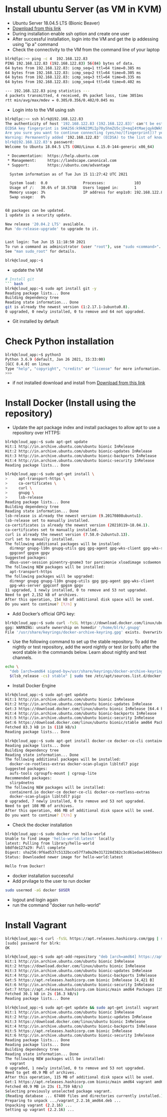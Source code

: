 # Install ubuntu Server (as VM in KVM)
* Ubuntu Server 18.04.5 LTS (Bionic Beaver)
* [Download from this link](https://releases.ubuntu.com/18.04/ubuntu-18.04.5-live-server-amd64.iso)
* During installation enable ssh option and create one user
* After successful installation, login into the VM and get the ip addessing using "ip a" command
* Check the connectivity to the VM from the command line of your laptop
``` bash
blrk@lpc:~> ping -c 4  192.168.122.83
PING 192.168.122.83 (192.168.122.83) 56(84) bytes of data.
64 bytes from 192.168.122.83: icmp_seq=1 ttl=64 time=0.385 ms
64 bytes from 192.168.122.83: icmp_seq=2 ttl=64 time=0.305 ms
64 bytes from 192.168.122.83: icmp_seq=3 ttl=64 time=0.335 ms
64 bytes from 192.168.122.83: icmp_seq=4 ttl=64 time=0.402 ms

--- 192.168.122.83 ping statistics ---
4 packets transmitted, 4 received, 0% packet loss, time 3051ms
rtt min/avg/max/mdev = 0.305/0.356/0.402/0.045 ms
```
* Login into to the VM using ssh

``` bash
blrk@lpc:~> ssh blrk@192.168.122.83
The authenticity of host '192.168.122.83 (192.168.122.83)' can't be established.
ECDSA key fingerprint is SHA256:k9kN23MiIp70y5hmZU5cjD+mqI4tMaejqykOWk9ux2E.
Are you sure you want to continue connecting (yes/no/[fingerprint])? yes
Warning: Permanently added '192.168.122.83' (ECDSA) to the list of known hosts.
blrk@192.168.122.83's password: 
Welcome to Ubuntu 18.04.5 LTS (GNU/Linux 4.15.0-144-generic x86_64)

 * Documentation:  https://help.ubuntu.com
 * Management:     https://landscape.canonical.com
 * Support:        https://ubuntu.com/advantage

  System information as of Tue Jun 15 11:27:42 UTC 2021

  System load:  0.0                Processes:             103
  Usage of /:   30.6% of 18.57GB   Users logged in:       1
  Memory usage: 3%                 IP address for enp1s0: 192.168.122.83
  Swap usage:   0%


68 packages can be updated.
1 update is a security update.

New release '20.04.2 LTS' available.
Run 'do-release-upgrade' to upgrade to it.


Last login: Tue Jun 15 11:18:50 2021
To run a command as administrator (user "root"), use "sudo <command>".
See "man sudo_root" for details.

blrk@cloud_app:~$ 
```
* update the VM
``` bash
# Install git
``` bash
blrk@cloud_app:~$ sudo apt install git -y
Reading package lists... Done
Building dependency tree       
Reading state information... Done
git is already the newest version (1:2.17.1-1ubuntu0.8).
0 upgraded, 0 newly installed, 0 to remove and 64 not upgraded.
```
* Git installed by default
# Check Python installation
``` bash
blrk@cloud_app:~$ python3
Python 3.6.9 (default, Jan 26 2021, 15:33:00) 
[GCC 8.4.0] on linux
Type "help", "copyright", "credits" or "license" for more information.
>>> 
```
* if not installed download and install from [Download from this link](https://www.python.org/downloads/)
# Install Docker (Install using the repository)
* Update the apt package index and install packages to allow apt to use a repository over HTTPS:
``` bash
blrk@cloud_app:~$ sudo apt-get update
Hit:1 http://in.archive.ubuntu.com/ubuntu bionic InRelease
Hit:2 http://in.archive.ubuntu.com/ubuntu bionic-updates InRelease
Hit:3 http://in.archive.ubuntu.com/ubuntu bionic-backports InRelease
Hit:4 http://in.archive.ubuntu.com/ubuntu bionic-security InRelease
Reading package lists... Done
```
``` bash
blrk@cloud_app:~$ sudo apt-get install \
>     apt-transport-https \
>     ca-certificates \
>     curl \
>     gnupg \
>     lsb-release
Reading package lists... Done
Building dependency tree       
Reading state information... Done
lsb-release is already the newest version (9.20170808ubuntu1).
lsb-release set to manually installed.
ca-certificates is already the newest version (20210119~18.04.1).
ca-certificates set to manually installed.
curl is already the newest version (7.58.0-2ubuntu3.13).
curl set to manually installed.
The following additional packages will be installed:
  dirmngr gnupg-l10n gnupg-utils gpg gpg-agent gpg-wks-client gpg-wks-server
  gpgconf gpgsm gpgv
Suggested packages:
  dbus-user-session pinentry-gnome3 tor parcimonie xloadimage scdaemon
The following NEW packages will be installed:
  apt-transport-https
The following packages will be upgraded:
  dirmngr gnupg gnupg-l10n gnupg-utils gpg gpg-agent gpg-wks-client
  gpg-wks-server gpgconf gpgsm gpgv
11 upgraded, 1 newly installed, 0 to remove and 53 not upgraded.
Need to get 2,152 kB of archives.
After this operation, 154 kB of additional disk space will be used.
Do you want to continue? [Y/n] y
``` 
* Add Docker’s official GPG key:
``` bash
blrk@cloud_app:~$ sudo curl -fsSL https://download.docker.com/linux/ubuntu/gpg | sudo gpg --dearmor -o /usr/share/keyrings/docker-archive-keyring.gpg
gpg: WARNING: unsafe ownership on homedir '/home/blrk/.gnupg'
File '/usr/share/keyrings/docker-archive-keyring.gpg' exists. Overwrite? (y/N) y
```
* Use the following command to set up the stable repository. To add the nightly or test repository, add the word nightly or test (or both) after the word stable in the commands below. Learn about nightly and test channels.
``` bash
echo \
  "deb [arch=amd64 signed-by=/usr/share/keyrings/docker-archive-keyring.gpg] https://download.docker.com/linux/ubuntu \
  $(lsb_release -cs) stable" | sudo tee /etc/apt/sources.list.d/docker.list > /dev/null
```
* Install Docker Engine
``` bash
blrk@cloud_app:~$ sudo apt-get update
Hit:1 http://in.archive.ubuntu.com/ubuntu bionic InRelease
Hit:2 http://in.archive.ubuntu.com/ubuntu bionic-updates InRelease             
Get:3 https://download.docker.com/linux/ubuntu bionic InRelease [64.4 kB]      
Hit:4 http://in.archive.ubuntu.com/ubuntu bionic-backports InRelease           
Hit:5 http://in.archive.ubuntu.com/ubuntu bionic-security InRelease            
Get:6 https://download.docker.com/linux/ubuntu bionic/stable amd64 Packages [18.8 kB]
Fetched 83.3 kB in 1s (118 kB/s)                         
Reading package lists... Done
```
``` bash
blrk@cloud_app:~$ sudo apt-get install docker-ce docker-ce-cli containerd.io
Reading package lists... Done
Building dependency tree       
Reading state information... Done
The following additional packages will be installed:
  docker-ce-rootless-extras docker-scan-plugin libltdl7 pigz
Suggested packages:
  aufs-tools cgroupfs-mount | cgroup-lite
Recommended packages:
  slirp4netns
The following NEW packages will be installed:
  containerd.io docker-ce docker-ce-cli docker-ce-rootless-extras
  docker-scan-plugin libltdl7 pigz
0 upgraded, 7 newly installed, 0 to remove and 53 not upgraded.
Need to get 108 MB of archives.
After this operation, 466 MB of additional disk space will be used.
Do you want to continue? [Y/n] y
```
* Check the docker installation
``` bash
blrk@cloud_app:~$ sudo docker run hello-world
Unable to find image 'hello-world:latest' locally
latest: Pulling from library/hello-world
b8dfde127a29: Pull complete 
Digest: sha256:9f6ad537c5132bcce57f7a0a20e317228d382c3cd61edae14650eec68b2b345c
Status: Downloaded newer image for hello-world:latest

Hello from Docker!
```
* docker installation successful
* Add prvilage to the user to run docker 
``` bash
sudo usermod -aG docker $USER
```
* logout and login again
* run the command "docker run hello-world"
# Install Vagrant
``` bash
blrk@cloud_app:~$ curl -fsSL https://apt.releases.hashicorp.com/gpg | sudo apt-key add -
[sudo] password for blrk: 
OK
```
``` bash
blrk@cloud_app:~$ sudo apt-add-repository "deb [arch=amd64] https://apt.releases.hashicorp.com $(lsb_release -cs) main"
Hit:1 http://in.archive.ubuntu.com/ubuntu bionic InRelease
Hit:2 https://download.docker.com/linux/ubuntu bionic InRelease               
Hit:3 http://in.archive.ubuntu.com/ubuntu bionic-updates InRelease            
Hit:4 http://in.archive.ubuntu.com/ubuntu bionic-backports InRelease          
Get:5 https://apt.releases.hashicorp.com bionic InRelease [4,421 B]           
Hit:6 http://in.archive.ubuntu.com/ubuntu bionic-security InRelease           
Get:7 https://apt.releases.hashicorp.com bionic/main amd64 Packages [25.6 kB]
Fetched 30.1 kB in 2s (16.3 kB/s)                             
Reading package lists... Done
```
``` bash
blrk@cloud_app:~$ sudo apt-get update && sudo apt-get install vagrant
Hit:1 http://in.archive.ubuntu.com/ubuntu bionic InRelease
Hit:2 http://in.archive.ubuntu.com/ubuntu bionic-updates InRelease            
Hit:3 https://download.docker.com/linux/ubuntu bionic InRelease               
Hit:4 http://in.archive.ubuntu.com/ubuntu bionic-backports InRelease          
Hit:5 https://apt.releases.hashicorp.com bionic InRelease                     
Hit:6 http://in.archive.ubuntu.com/ubuntu bionic-security InRelease           
Reading package lists... Done                     
Reading package lists... Done
Building dependency tree       
Reading state information... Done
The following NEW packages will be installed:
  vagrant
0 upgraded, 1 newly installed, 0 to remove and 53 not upgraded.
Need to get 40.9 MB of archives.
After this operation, 115 MB of additional disk space will be used.
Get:1 https://apt.releases.hashicorp.com bionic/main amd64 vagrant amd64 2.2.16 [40.9 MB]
Fetched 40.9 MB in 23s (1,759 kB/s)                                           
Selecting previously unselected package vagrant.
(Reading database ... 67400 files and directories currently installed.)
Preparing to unpack .../vagrant_2.2.16_amd64.deb ...
Unpacking vagrant (2.2.16) ...
Setting up vagrant (2.2.16) ...
```



